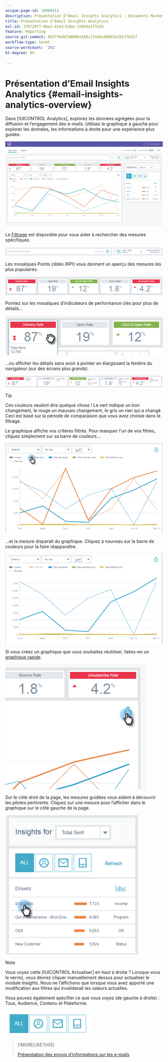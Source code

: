 ```yaml
---
unique-page-id: 10099411
description: Présentation D’Email Insights Analytics - Documents Marketo - Documentation Du Produit
title: Présentation d’Email Insights Analytics
exl-id: 370720f7-bbe1-4143-b2be-15854e1ffe55
feature: Reporting
source-git-commit: 0d37fbdb7d08901458c1744dc68893e155176327
workflow-type: tm+mt
source-wordcount: '261'
ht-degree: 0%

---
```


# Présentation d’Email Insights Analytics {#email-insights-analytics-overview}

Dans [!UICONTROL Analytics], explorez les données agrégées pour la diffusion et l’engagement des e-mails. Utilisez le graphique à gauche pour explorer les données, les informations à droite pour une expérience plus guidée.

![](assets/emailanalytics-1.jpg)

Le [Filtrage](/help/marketo/product-docs/reporting/email-insights/filtering-in-email-insights.md) est disponible pour vous aider à rechercher des mesures spécifiques.

![](assets/filter-field.png)

Les mosaïques Points ciblés (KPI) vous donnent un aperçu des mesures les plus populaires.

![](assets/kpi.png)

Pointez sur les mosaïques d’indicateurs de performance clés pour plus de détails...

![](assets/kpi-hover.png)

...ou afficher les détails sans avoir à pointer en élargissant la fenêtre du navigateur (sur des écrans plus grands).

![](assets/kpi-wide.png)

>[!TIP]
>
>Ces couleurs veulent dire quelque chose ! Le vert indique un bon changement, le rouge un mauvais changement, le gris un rien qui a changé. Ceci est basé sur la période de comparaison que vous avez choisie dans le filtrage.

Le graphique affiche vos critères filtrés. Pour masquer l&#39;un de vos filtres, cliquez simplement sur sa barre de couleurs...

![](assets/chart1.png)

...et la mesure disparaît du graphique. Cliquez à nouveau sur la barre de couleurs pour la faire réapparaître.

![](assets/chart2.png)

Si vous créez un graphique que vous souhaitez réutiliser, faites-en un [graphique rapide](/help/marketo/product-docs/reporting/email-insights/email-insights-quick-charts.md).

![](assets/quick-chart.png)

Sur le côté droit de la page, les mesures guidées vous aident à découvrir les pilotes pertinents. Cliquez sur une mesure pour l’afficher dans le graphique sur le côté gauche de la page.

![](assets/guided-metrics-ps.png)

>[!NOTE]
>
>Vous voyez cette [!UICONTROL Actualiser] en haut à droite ? Lorsque vous le verrez, vous devrez cliquer manuellement dessus pour actualiser le module Insights. Nous ne l’affichons que lorsque vous avez apporté une modification aux filtres qui invaliderait les valeurs actuelles.

Vous pouvez également spécifier ce que vous voyez (de gauche à droite) : Tous, Audience, Contenu et Plateforme.

![](assets/guided-bar.png)

>[!MORELIKETHIS]
>
>[Présentation des envois d’informations sur les e-mails](/help/marketo/product-docs/reporting/email-insights/email-insights-sends-overview.md)
